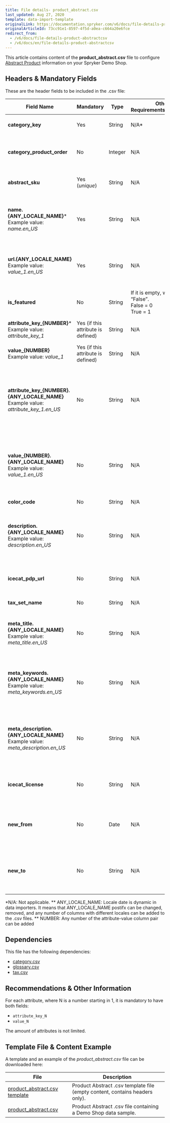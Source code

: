 ```yaml
---
title: File details- product_abstract.csv
last_updated: Aug 27, 2020
template: data-import-template
originalLink: https://documentation.spryker.com/v6/docs/file-details-product-abstractcsv
originalArticleId: 73cc91e1-8597-4f5d-a0ea-c664a20e6fce
redirect_from:
  - /v6/docs/file-details-product-abstractcsv
  - /v6/docs/en/file-details-product-abstractcsv
---
```


This article contains content of the **product_abstract.csv** file to configure [Abstract Product](https://documentation.spryker.com/v6/docs/products-overview) information on your Spryker Demo Shop.

## Headers & Mandatory Fields 
These are the header fields to be included in the .csv file:

| Field Name | Mandatory | Type | Other Requirements/Comments | Description |
| --- | --- | --- | --- | --- |
| **category_key** | Yes | String |N/A* | Identifier of category key name. |
| **category_product_order** | No | Integer |N/A | Order of the product presentation inside a category. |
| **abstract_sku** | Yes (*unique*) | String |N/A | SKU identifier of the abstract product. |
| **name.{ANY_LOCALE_NAME}***<br>Example value: *name.en_US* | Yes | String |N/A | Name of the product in the specified location (US for our example). |
| **url.{ANY_LOCALE_NAME}**<br>Example value: *value_1.en_US* | Yes | String |N/A | URL page of the product image in the specified location (US for our example). |
| **is_featured** | No | String |If it is empty, will be “False”. <br>False = 0<br>True = 1 | Indicates if it is a featured product. |
| **attribute_key_{NUMBER}***<br>Example value: *attribute_key_1*<br> | Yes (if this attribute is defined) | String |N/A | Product attribute key for the attribute. |
| **value_{NUMBER}**<br>Example value: *value_1*<br>|Yes (if this attribute is defined) | String |N/A | Product value for the attribute. |
| **attribute_key_{NUMBER}.{ANY_LOCALE_NAME}**<br>Example value: *attribute_key_1.en_US*<br> | No | String |N/A | Product attribute key, for the first attribute, translated in the specified locale (US for our example). |
| **value_{NUMBER}.{ANY_LOCALE_NAME}**<br>Example value: *value_1.en_US*<br>|No | String |N/A | Product value for the attribute, translated in the specified locale (US for our example). |
| **color_code** | No | String |N/A | Product colour code. |
| **description.{ANY_LOCALE_NAME}**<br>Example value: *description.en_US*  | No | String |N/A | Product description, translated in the specified locale (US for our example). |
| **icecat_pdp_url** | No | String |N/A | Icecat product catalogue URL service. |
| **tax_set_name** | No | String |N/A | Name of the tax set. |
| **meta_title.{ANY_LOCALE_NAME}**<br>Example value: *meta_title.en_US* | No | String |N/A | Meta title of the product in the specified locale (US for our example). |
| **meta_keywords.{ANY_LOCALE_NAME}**<br>Example value: *meta_keywords.en_US* | No | String |N/A | Meta keywords of the product in the specified locale (US for our example). |
| **meta_description.{ANY_LOCALE_NAME}**<br>Example value: *meta_description.en_US* | No | String |N/A | Meta description of the product in the specified locale (US for our example). |
| **icecat_license** | No | String |N/A | Icecat product catalogue licence code. |
| **new_from** | No | Date |N/A | To be considered a new product from this presented date. |
| **new_to** | No | String |N/A | To be considered a new product until this presented date. |
*N/A: Not applicable.
** ANY_LOCALE_NAME: Locale date is dynamic in data importers. It means that ANY_LOCALE_NAME postifx can be changed, removed, and any number of columns with different locales can be added to the .csv files.
** NUMBER: Any number of  the attribute-value column pair can be added

## Dependencies

This file has the following dependencies:

* [ category.csv](/docs/scos/dev/data-import/{{page.version}}/data-import-categories/catalog-setup/categories/file-details-category.csv.html)
* [glossary.csv](/docs/scos/dev/data-import/{{page.version}}/data-import-categories/commerce-setup/file-details-glossary.csv.html)
* [tax.csv](/docs/scos/dev/data-import/{{page.version}}/data-import-categories/commerce-setup/file-details-tax.csv.html)

## Recommendations & Other Information
For each attribute, where N is a number starting in 1, it is mandatory to have both fields:

* `attribute_key_N`
* `value_N`

The amount of attributes is not limited. 

## Template File & Content Example
A template and an example of the *product_abstract.csv*  file can be downloaded here:

| File | Description |
| --- | --- |
| [product_abstract.csv template](https://spryker.s3.eu-central-1.amazonaws.com/docs/Developer+Guide/Back-End/Data+Manipulation/Data+Ingestion/Data+Import/Data+Import+Categories/Catalog+Setup/Products/Template+product_abstract.csv) | Product Abstract .csv template file (empty content, contains headers only). |
| [product_abstract.csv](https://spryker.s3.eu-central-1.amazonaws.com/docs/Developer+Guide/Back-End/Data+Manipulation/Data+Ingestion/Data+Import/Data+Import+Categories/Catalog+Setup/Products/product_abstract.csv) | Product Abstract .csv file containing a Demo Shop data sample. |
